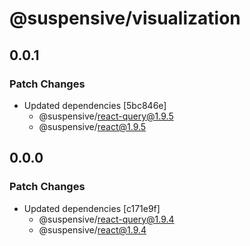 # @suspensive/visualization

## 0.0.1

### Patch Changes

- Updated dependencies [5bc846e]
  - @suspensive/react-query@1.9.5
  - @suspensive/react@1.9.5

## 0.0.0

### Patch Changes

- Updated dependencies [c171e9f]
  - @suspensive/react-query@1.9.4
  - @suspensive/react@1.9.4
